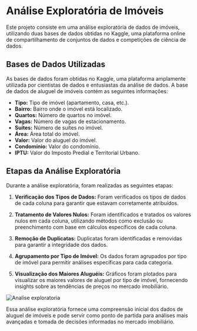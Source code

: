 # Análise Exploratória de Imóveis

Este projeto consiste em uma análise exploratória de dados de imóveis, utilizando duas bases de dados obtidas no Kaggle, uma plataforma online de compartilhamento de conjuntos de dados e competições de ciência de dados.

## Bases de Dados Utilizadas

As bases de dados foram obtidas no Kaggle, uma plataforma amplamente utilizada por cientistas de dados e entusiastas da análise de dados. A base de dados de aluguel de imóveis contém as seguintes informações:

- **Tipo:** Tipo de imóvel (apartamento, casa, etc.).
- **Bairro:** Bairro onde o imóvel está localizado.
- **Quartos:** Número de quartos no imóvel.
- **Vagas:** Número de vagas de estacionamento.
- **Suítes:** Número de suítes no imóvel.
- **Área:** Área total do imóvel.
- **Valor:** Valor do aluguel do imóvel.
- **Condomínio:** Valor do condomínio.
- **IPTU:** Valor do Imposto Predial e Territorial Urbano.

## Etapas da Análise Exploratória

Durante a análise exploratória, foram realizadas as seguintes etapas:

1. **Verificação dos Tipos de Dados:** Foram verificados os tipos de dados de cada coluna para garantir que estavam corretamente atribuídos.

2. **Tratamento de Valores Nulos:** Foram identificados e tratados os valores nulos em cada coluna, utilizando métodos como exclusão ou preenchimento com base em cálculos específicos de cada coluna.

3. **Remoção de Duplicatas:** Duplicatas foram identificadas e removidas para garantir a integridade dos dados.

4. **Agrupamento por Tipo de Imóvel:** Os dados foram agrupados por tipo de imóvel para permitir análises específicas para cada categoria.

5. **Visualização dos Maiores Aluguéis:** Gráficos foram plotados para visualizar os maiores valores de aluguel por tipo de imóvel, fornecendo insights sobre as tendências de preços no mercado imobiliário.

![Analise exploratoria](image.png)

Essa análise exploratória fornece uma compreensão inicial dos dados de aluguel de imóveis e pode servir como ponto de partida para análises mais avançadas e tomada de decisões informadas no mercado imobiliário.